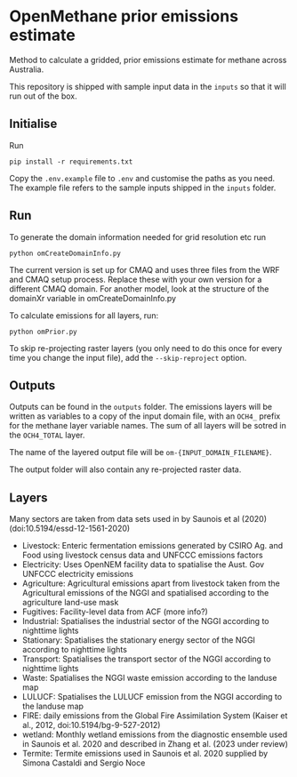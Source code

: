 # OpenMethane prior emissions estimate

Method to calculate a gridded, prior emissions estimate for methane across Australia.

This repository is shipped with sample input data in the `inputs` so that it will run out of the box.

## Initialise

Run

```console
pip install -r requirements.txt
```

Copy the `.env.example` file to `.env` and customise the paths as you need. The example file refers to the sample inputs shipped in the `inputs` folder.

## Run

To generate the domain information needed for grid resolution etc run
```console
python omCreateDomainInfo.py
```
The current version is set up for CMAQ and uses three files from the
WRF and CMAQ setup process. Replace these with your own version for a
different CMAQ domain. For another model, look at the structure of the
domainXr variable in omCreateDomainInfo.py


To calculate emissions for all layers, run:

```console
python omPrior.py
```

To skip re-projecting raster layers (you only need to do this once for every time you change the input file), add the `--skip-reproject` option.

## Outputs

Outputs can be found in the `outputs` folder. The emissions layers will be written as variables to a copy of the input domain file, with an `OCH4_` prefix for the methane layer variable names. The sum of all layers will be sotred in the `OCH4_TOTAL` layer.

The name of the layered output file will be `om-{INPUT_DOMAIN_FILENAME}`.

The output folder will also contain any re-projected raster data.

## Layers
Many sectors are taken from data sets used in by Saunois et al (2020) (doi:10.5194/essd-12-1561-2020)
- Livestock: Enteric fermentation emissions generated by CSIRO Ag. and Food using livestock census data and UNFCCC emissions factors
- Electricity: Uses OpenNEM facility data to spatialise the Aust. Gov UNFCCC electricity emissions
- Agriculture: Agricultural emissions apart from livestock taken from the Agricultural emissions of the NGGI and spatialised according to the agriculture land-use mask
- Fugitives: Facility-level data from ACF (more info?)
- Industrial: Spatialises the industrial sector of the NGGI according to nighttime lights
- Stationary: Spatialises the  stationary  energy sector of the NGGI according to nighttime lights
- Transport: Spatialises the  transport sector of the NGGI according to nighttime lights
- Waste: Spatialises the NGGI waste emission according to the landuse map
- LULUCF: Spatialises the LULUCF emission from the NGGI according to the landuse map
- FIRE: daily emissions from the Global Fire Assimilation System (Kaiser et al., 2012, doi:10.5194/bg-9-527-2012)
- wetland: Monthly wetland emissions from the diagnostic ensemble used in Saunois et al. 2020 and described in Zhang et al. (2023 under review)
- Termite: Termite emissions used in Saunois et al. 2020 supplied by Simona Castaldi and Sergio Noce

